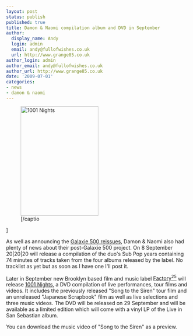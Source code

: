 ```yaml
---
layout: post
status: publish
published: true
title: Damon & Naomi compilation album and DVD in September
author:
  display_name: Andy
  login: admin
  email: andy@fullofwishes.co.uk
  url: http://www.grange85.co.uk
author_login: admin
author_email: andy@fullofwishes.co.uk
author_url: http://www.grange85.co.uk
date: '2009-07-01'
categories:
- news
- damon & naomi
---
```

<p><figure class="caption alignright" width="213" caption="1001 Nights"><img src="https://media.fullofwishes.co.uk/ahfow/uploads/2009/07/siren.f25.png" alt="1001 Nights" title="1001 Nights - Damon & Naomi" width="213" height="300" class="size-full wp-image-1376" /><figcaption class="caption-text">[/captio</figcaption></figure>]
<p>As well as announcing the <a href="/2009/06/30/more-details-on-the-galaxie-500-vinyl-reissues/">Galaxie 500 reissues</a>, Damon & Naomi also had plenty of news about their post-Galaxie 500 project. On 8 September 20|20|20 will release a compilation of the duo's Sub Pop years containing 74 minutes of tracks taken from the four albums released by the label. No tracklist as yet but as soon as I have one I'll post it.</p>
<p>Later in September new Brooklyn based film and music label <a href="http://www.factorytwentyfive.com/">Factory<sup>25</sup></a> will release <a href="http://taggingwind.squarespace.com/ftf2">1001 Nights</a>, a DVD compilation of live performances, tour films and videos. It includes the previously released "Song to the Siren" tour film and an unreleased "Japanese Scrapbook" film as well as live selections and three music videos. The DVD will be released on 29 September and will be available as a limited edition which will come with a vinyl LP of the Live in San Sebastian album.</p>
<p>You can download the music video of "Song to the Siren" as a preview.</p>
<div style="text-align:center;"><figure class="caption "><figcaption class="caption-text"></figcaption></figure></div>
